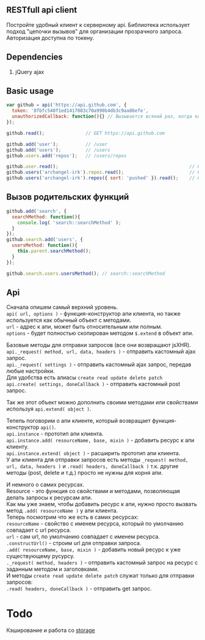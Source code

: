 RESTfull api client
---
Постройте удобный клиент к серверному api.
Библиотека использует подход "цепочки вызывов" для организации прозрачного запроса.
Авторизация доступна по токену.

Dependencies
---
1. jQuery ajax

Basic usage
---
```javascript
var github = api('https://api.github.com', {
  token: '8fbfc540f1ed1417083c70a990b4db3c9aa86efe',
  unauthorizedCallback: function(){} // Вызывается всякий раз, когда код ответа от сервера 401
});

github.read();               // GET https://api.github.com

github.add('user');          // /user
github.add('users');         // /users
github.users.add('repos');   // /users/repos

github.user.read();                                                // GET /user
github.users('archangel-irk').repos.read();                        // GET /users/archangel-irk/repos
github.users('archangel-irk').repos({ sort: 'pushed' }).read();    // GET /users/archangel-irk/repos?sort=pushed
```

Вызов родительских функций
---
```javascript
github.add('search', {
  searchMethod: function(){
    console.log( 'search::searchMethod' );
  }
});
github.search.add('users', {
  usersMethod: function(){
    this.parent.searchMethod();
  }
});

github.search.users.usersMethod(); // search::searchMethod
```

Api
---
Сначала опишем самый верхний уровень.  
`api( url, options )` - функция-конструктор апи клиента, но также используется как обычный объект с методами.  
`url` - адрес к апи, может быть относительным или полным.  
`options` - будет полностью скопирован методом `$.extend` в объект апи.  

Базовые методы для отправки запросов (все они возвращают jsXHR).  
`api._request( method, url, data, headers )` - отправить кастомный ajax запрос.  
`api._request( settings )` - отправить кастомный ajax запрос, передав любые настройки.  
Для удобства есть алиасы `create read update delete patch`  
`api.create( settings, doneCallback )` - отправить кастомный post запрос.  

Так же этот объект можно дополнить своими методами или свойствами используя `api.extend( object )`.  

Тепепь поговорим о апи клиенте, который возвращает функция-конструктор `api()`.  
`api.instance` - прототип апи клиента.  
`api.instance.add( resourceName, base, mixin )` - добавить ресурс к апи клиенту.  
`api.instance.extend( object )` - расширить прототип апи клиента.  
У апи клиента для отправки запросов есть методы `_request( method, url, data, headers )` и
`.read( headers, doneCallback )` т.к. другие методы (post, delete и т.д.) просто не нужны для корня апи.  

И немного о самих ресурсах.  
Resource - это функция со свойствами и методами, позволяющая делать запросы к ресурсам апи.  
Как мы уже знаем, чтобы добавить ресурс к апи, нужно просто вызвать метод `.add( resourceName )` у апи клиента.  
Теперь посмотрим что же есть в самих ресурсах:  
`resourceName` - свойство с именем ресурса, который по умолчанию совпадает с url ресурса.  
`url` - сам url, по умолчанию совпадает с именем ресурса.  
`.constructUrl()` - строим url для отправки запроса.  
`.add( resourceName, base, mixin )` - добавить новый ресурс к уже существующему русурсу.  
`._request( method, headers )` - отправить кастомный запрос на ресурс с заданным методом и заголовками.  
И методы `create read update delete patch` служат только для отправки запросов:  
`.read( headers, doneCallback )` - отправить get запрос.  

Todo
===
Кэширование и работа со [storage](https://github.com/archangel-irk/storage)
